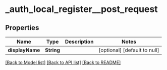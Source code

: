 # \_auth_local_register\_\_post_request

## Properties

| Name            | Type       | Description | Notes                        |
| --------------- | ---------- | ----------- | ---------------------------- |
| **displayName** | **String** |             | [optional] [default to null] |

[[Back to Model list]](../README.md#documentation-for-models) [[Back to API list]](../README.md#documentation-for-api-endpoints) [[Back to README]](../README.md)

